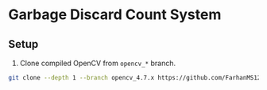 # Garbage Discard Count System

## Setup

1. Clone compiled OpenCV from `opencv_*` branch.

```bash
git clone --depth 1 --branch opencv_4.7.x https://github.com/FarhanMS123/GDCS.git opencv_4.7.x
```